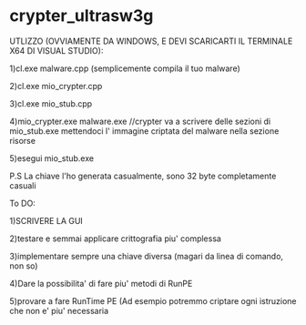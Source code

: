 # crypter_ultrasw3g
UTLIZZO (OVVIAMENTE DA WINDOWS, E DEVI SCARICARTI IL TERMINALE X64 DI VISUAL STUDIO):

1)cl.exe malware.cpp (semplicemente compila il tuo malware)

2)cl.exe mio_crypter.cpp

3)cl.exe mio_stub.cpp

4)mio_crypter.exe malware.exe  //crypter va a scrivere delle sezioni di mio_stub.exe mettendoci l' immagine criptata del malware nella sezione risorse

5)esegui mio_stub.exe


P.S La chiave l'ho generata casualmente, sono 32 byte completamente casuali



To DO:

1)SCRIVERE LA GUI

2)testare e semmai applicare crittografia piu' complessa

3)implementare sempre una chiave diversa (magari da linea di comando, non so)

4)Dare la possibilita' di fare piu' metodi di RunPE

5)provare  a fare RunTime PE (Ad esempio potremmo criptare ogni istruzione che non e' piu' necessaria
